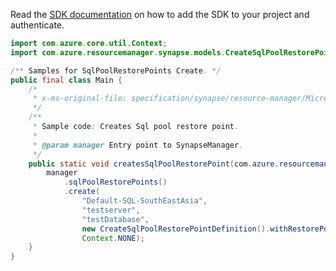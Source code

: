 Read the [SDK documentation](https://github.com/Azure/azure-sdk-for-java/blob/azure-resourcemanager-synapse_1.0.0-beta.3/sdk/synapse/azure-resourcemanager-synapse/README.md) on how to add the SDK to your project and authenticate.

```java
import com.azure.core.util.Context;
import com.azure.resourcemanager.synapse.models.CreateSqlPoolRestorePointDefinition;

/** Samples for SqlPoolRestorePoints Create. */
public final class Main {
    /*
     * x-ms-original-file: specification/synapse/resource-manager/Microsoft.Synapse/stable/2021-06-01/examples/CreateSqlPoolRestorePoints.json
     */
    /**
     * Sample code: Creates Sql pool restore point.
     *
     * @param manager Entry point to SynapseManager.
     */
    public static void createsSqlPoolRestorePoint(com.azure.resourcemanager.synapse.SynapseManager manager) {
        manager
            .sqlPoolRestorePoints()
            .create(
                "Default-SQL-SouthEastAsia",
                "testserver",
                "testDatabase",
                new CreateSqlPoolRestorePointDefinition().withRestorePointLabel("mylabel"),
                Context.NONE);
    }
}
```
